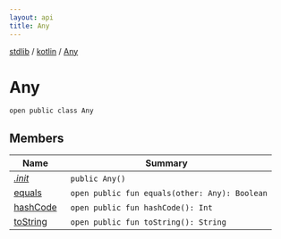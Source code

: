 ```yaml
---
layout: api
title: Any
---
```

[stdlib](../../index.html) / [kotlin](../index.html) / [Any](index.html)

# Any

```
open public class Any
```
## Members
| Name | Summary |
|------|---------|
|[*.init*](_init_.html)|&nbsp;&nbsp;`public Any()`<br>|
|[equals](equals.html)|&nbsp;&nbsp;`open public fun equals(other: Any): Boolean`<br>|
|[hashCode](hashCode.html)|&nbsp;&nbsp;`open public fun hashCode(): Int`<br>|
|[toString](toString.html)|&nbsp;&nbsp;`open public fun toString(): String`<br>|
